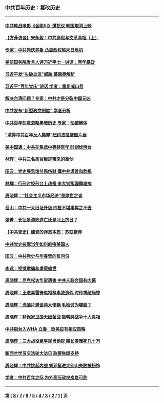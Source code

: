 ### 中共百年历史：篡改历史
---
#### [中共韩战电影《金刚川》遭抗议 韩国取消上映](../../pages/nf1176115/n13219114.md?09110430) 
#### [【方菲访谈】宋永毅：中共造假与文革真相（上）](../../pages/nf1176115/n13200760.md?09110430) 
#### [专家：中共党庆异象 凸显政权陷末日危机](../../pages/nf1176115/n13067084.md?09110430) 
#### [美前国务院发言人评习近平七一讲话：百年暴政](../../pages/nf1176115/n13066986.md?09110430) 
#### [习近平发“头破血流”威胁 蓬佩奥解析](../../pages/nf1176115/n13063604.md?09110430) 
#### [习近平“百年党庆”讲话 学者：重复喊口号](../../pages/nf1176115/n13061411.md?09110430) 
#### [解决台湾问题？专家：中共才是分裂中国元凶](../../pages/nf1176115/n13060811.md?09110430) 
#### [中共发布“新型政党制度” 学者分析](../../pages/nf1176115/n13056354.md?09110430) 
#### [中共百年刻意忽略黑暗历史 专家：怕被解体](../../pages/nf1176115/n13056056.md?09110430) 
#### [“清算中共百年反人类罪”纽约法拉盛图片展](../../pages/nf1176115/n13052220.md?09110430) 
#### [美中国通：中共在焦虑中等待百年 时刻忧垮台](../../pages/nf1176115/n13048820.md?09110430) 
#### [林辉：中共三名高官叛逃带来的重创](../../pages/nf1176115/n13035206.md?09110430) 
#### [田云：党史展览馆劳民伤财 曝中共谎言和危机](../../pages/nf1176115/n13033900.md?09110430) 
#### [林辉：行刑时绞刑台上热搜 李大钊叛国罪难掩](../../pages/nf1176115/n13031965.md?09110430) 
#### [周晓辉：“社会主义市场经济”是欺世之谈](../../pages/nf1176115/n13024090.md?09110430) 
#### [岳山：中共一大旧址升级 四桩不堪事挥之不去](../../pages/nf1176115/n13021697.md?09110430) 
#### [张菁：长征是溃败逃亡还是北上抗日？](../../pages/nf1176115/n13020585.md?09110430) 
#### [【中共党史】建党的罪恶本质：苏联豢养](../../pages/nf1176115/n13011888.md?09110430) 
#### [中共党史披露当年如何麻痹美国人](../../pages/nf1176115/n12966400.md?09110430) 
#### [田云：中共党史与华春莹的反问句](../../pages/nf1176115/n12765178.md?09110430) 
#### [李远：视觉欺骗和虚假盛世](../../pages/nf1176115/n12993376.md?09110430) 
#### [周晓辉：尼克松访华留遗害 中共入联合国有内幕](../../pages/nf1176115/n12991422.md?09110430) 
#### [周晓辉：王进喜雷锋焦裕禄事迹造假 时传祥结局惨](../../pages/nf1176115/n12985497.md?09110430) 
#### [周晓辉：洗脑片避谈两大惨祸 毛检讨为哪般？](../../pages/nf1176115/n12971285.md?09110430) 
#### [周晓辉：非保家卫国无细菌战 揭朝鲜战争十大真相](../../pages/nf1176115/n12954161.md?09110430) 
#### [中共阻台入WHA 立委：欧美应有相应策略](../../pages/nf1176115/n12939343.md?09110430) 
#### [周晓辉：三大战役拿平民当炮灰 围长春饿死几十万](../../pages/nf1176115/n12934921.md?09110430) 
#### [新西兰学员庆法轮大法日 政要称颂支持](../../pages/nf1176115/n12932715.md?09110430) 
#### [周晓辉：中共挑起内战 刘邓挺进大别山失败被粉饰](../../pages/nf1176115/n12929004.md?09110430) 
#### [学者：中共百年之际 内外高压政权岌岌可危](../../pages/nf1176115/n12925426.md?09110430) 

---
#### 第 [ [8](./8.md?09110430) / [7](./7.md?09110430) / [6](./6.md?09110430) / [5](./5.md?09110430) / [4](./4.md?09110430) / [3](./3.md?09110430) / [2](./2.md?09110430) / [1](./1.md?09110430) ] 页
